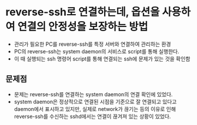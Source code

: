 # reverse-ssh로 연결하는데, 옵션을 사용하여 연결의 안정성을 보장하는 방법

- 관리가 필요한 PC를 reverse-ssh를 특정 서버와 연결하여 관리하는 환경
- PC의 reverse-ssh는 system daemon의 서비스로 script를 통해 실행한다.
- 이 때 실행되는 ssh 명령어 script를 통해 연결되는 ssh에 문제가 있는 것을 확인함

## 문제점
- 문제는 reverse-ssh를 연결하는 system daemon의 연결 확인에 있었다.
- system daemon은 정상적으로 연결된 시점을 기준으로 잘 연결되고 있다고 daemon에서 표시하고 있지만, 실제로 network가 끊기는 등의 이유로 인해 reverse-ssh를 수신하는 sshd에서는 연결이 끊겨져 있는 상황이 있었다.